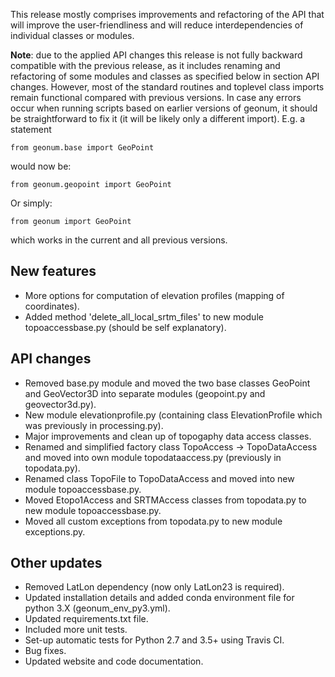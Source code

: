 This release mostly comprises improvements and refactoring of the API that will improve the user-friendliness and will reduce interdependencies of individual classes or modules.

**Note**: due to the applied API changes this release is not fully backward compatible with the previous release, as it includes renaming and refactoring of some modules and classes as specified below in section API changes. However, most of the standard routines and toplevel class imports remain functional compared with previous versions. In case any errors occur when running scripts based on earlier versions of geonum, it should be straightforward to fix it (it will be likely only a different import). E.g. a statement 

```
from geonum.base import GeoPoint
```

would now be:

```
from geonum.geopoint import GeoPoint
```

Or simply:

```
from geonum import GeoPoint
```

which works in the current and all previous versions.

## New features

- More options for computation of elevation profiles (mapping of coordinates).
- Added method 'delete_all_local_srtm_files' to new module topoaccessbase.py (should be self explanatory).

## API changes

- Removed base.py module and moved the two base classes GeoPoint and GeoVector3D into separate modules (geopoint.py and geovector3d.py).
- New module elevationprofile.py (containing class ElevationProfile which was previously in processing.py).
- Major improvements and clean up of topogaphy data access classes.
- Renamed and simplified factory class TopoAccess -> TopoDataAccess and moved into own module topodataaccess.py (previously in topodata.py).
- Renamed class TopoFile to TopoDataAccess and moved into new module topoaccessbase.py.
- Moved Etopo1Access and SRTMAccess classes from topodata.py to new module topoaccessbase.py.
- Moved all custom exceptions from topodata.py to new module exceptions.py.

## Other updates

- Removed LatLon dependency (now only LatLon23 is required).
- Updated installation details and added conda environment file for python 3.X (geonum_env_py3.yml).
- Updated requirements.txt file.
- Included more unit tests.
- Set-up automatic tests for Python 2.7 and 3.5+ using Travis CI. 
- Bug fixes.
- Updated website and code documentation.